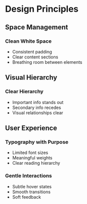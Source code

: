 # Design Principles

## Space Management

### Clean White Space

- Consistent padding
- Clear content sections
- Breathing room between elements

## Visual Hierarchy

### Clear Hierarchy

- Important info stands out
- Secondary info recedes
- Visual relationships clear

## User Experience

### Typography with Purpose

- Limited font sizes
- Meaningful weights
- Clear reading hierarchy

### Gentle Interactions

- Subtle hover states
- Smooth transitions
- Soft feedback
